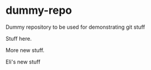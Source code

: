 # dummy-repo
Dummy repository to be used for demonstrating git stuff

Stuff here.

More new stuff.

Eli's new stuff